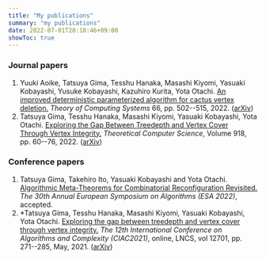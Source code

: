 ```yaml
---
title: "My publications"
summary: "my publications"
date: 2022-07-01T20:10:46+09:00
showToc: true
---
```

### Journal papers
1. Yuuki Aoike, Tatsuya Gima, Tesshu Hanaka, Masashi Kiyomi, Yasuaki Kobayashi, Yusuke Kobayashi, Kazuhiro Kurita, Yota Otachi.
[An improved deterministic parameterized algorithm for cactus vertex deletion.](https://doi.org/10.1007/s00224-022-10076-x)
_Theory of Computing Systems_ 66, pp. 502--515, 2022. ([arXiv](https://arxiv.org/abs/2012.04910))
1. Tatsuya Gima, Tesshu Hanaka, Masashi Kiyomi, Yasuaki Kobayashi, Yota Otachi.
[Exploring the Gap Between Treedepth and Vertex Cover Through Vertex Integrity.](https://doi.org/10.1016/j.tcs.2022.03.021)
_Theoretical Computer Science_, Volume 918, pp. 60--76, 2022. 
([arXiv](https://arxiv.org/abs/2101.09414))

### Conference papers
1. Tatsuya Gima, Takehiro Ito, Yasuaki Kobayashi and Yota Otachi.
[Algorithmic Meta-Theorems for Combinatorial Reconfiguration Revisited.]()
_The 30th Annual European Symposium on Algorithms (ESA 2022)_, 
accepted.
1. *Tatsuya Gima, Tesshu Hanaka, Masashi Kiyomi, Yasuaki Kobayashi, Yota Otachi.
[Exploring the gap between treedepth and vertex cover through vertex integrity.](https://doi.org/10.1007/978-3-030-75242-2_19)
_The 12th International Conference on Algorithms and Complexity (CIAC2021)_, online,
LNCS, vol 12701, pp. 271--285, May, 2021.
([arXiv](https://arxiv.org/abs/2101.09414))
